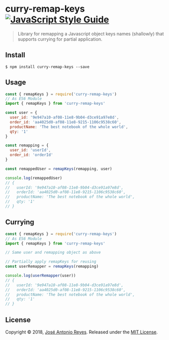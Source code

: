 # curry-remap-keys [![JavaScript Style Guide](https://img.shields.io/badge/code_style-standard-brightgreen.svg?style=flt-square)](https://standardjs.com)

> Library for remapping a Javascript object keys names (shallowly) that supports currying for partial application.

## Install

```shell
$ npm install curry-remap-keys --save
```

## Usage

```javascript
const { remapKeys } = require('curry-remap-keys')
// As ES6 Module
import { remapKeys } from 'curry-remap-keys'

const user = {
  user_id: '9e947a10-af08-11e8-9b04-d3ce91a97e8d',
  order_id: 'aa4025d0-af08-11e8-9215-1106c9538c60',
  productName: 'The best notebook of the whole world',
  qty: '1'
}

const remapping = {
  user_id: 'userId',
  order_id: 'orderId'
}

const remappedUser = remapKeys(remapping, user)

console.log(remappedUser)
// {
//   userId: '9e947a10-af08-11e8-9b04-d3ce91a97e8d',
//   orderId: 'aa4025d0-af08-11e8-9215-1106c9538c60',
//   productName: 'The best notebook of the whole world',
//   qty: '1'
// }
```

## Currying

```javascript
const { remapKeys } = require('curry-remap-keys')
// As ES6 Module
import { remapKeys } from 'curry-remap-keys'

// Same user and remapping object as above

// Partially apply remapKeys for reusing
const userRemapper = remapKeys(remapping)

console.log(userRemapper(user))
// {
//   userId: '9e947a10-af08-11e8-9b04-d3ce91a97e8d',
//   orderId: 'aa4025d0-af08-11e8-9215-1106c9538c60',
//   productName: 'The best notebook of the whole world',
//   qty: '1'
// }
```

## License
Copyright © 2018, [José Antonio Reyes](https://imjaroiswebdev.tech).
Released under the [MIT License](LICENSE).
